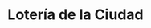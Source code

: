 ---
title: "Lotería de la Ciudad"
url: /ciudad-autonoma-de-buenos-aires/loteria-de-la-ciudad-avenida-santa-fe/
shop: lotería
---